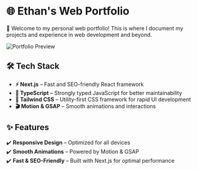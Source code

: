 # 🌐 Ethan's Web Portfolio

🚀 Welcome to my personal web portfolio! This is where I document my projects and experience in web development and beyond.

![Portfolio Preview](https://github.com/user-attachments/assets/24145a3d-ec18-43d6-b7db-2aa7c120743a)

## 🛠 Tech Stack
- **⚡ Next.js** – Fast and SEO-friendly React framework  
- **📜 TypeScript** – Strongly typed JavaScript for better maintainability  
- **🎨 Tailwind CSS** – Utility-first CSS framework for rapid UI development  
- **🎬 Motion & GSAP** – Smooth animations and interactions  

## ✨ Features
✔️ **Responsive Design** – Optimized for all devices  
✔️ **Smooth Animations** – Powered by Motion & GSAP  
✔️ **Fast & SEO-Friendly** – Built with Next.js for optimal performance
